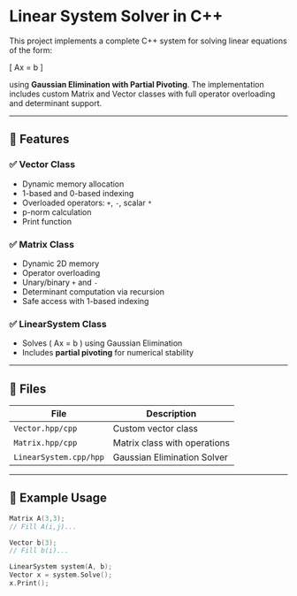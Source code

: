 # Linear System Solver in C++

This project implements a complete C++ system for solving linear equations of the form:

\[
Ax = b
\]

using **Gaussian Elimination with Partial Pivoting**. The implementation includes custom Matrix and Vector classes with full operator overloading and determinant support.

---

## 🚀 Features

### ✅ Vector Class
- Dynamic memory allocation
- 1-based and 0-based indexing
- Overloaded operators: `+`, `-`, scalar `*`
- p-norm calculation
- Print function

### ✅ Matrix Class
- Dynamic 2D memory
- Operator overloading
- Unary/binary `+` and `-`
- Determinant computation via recursion
- Safe access with 1-based indexing

### ✅ LinearSystem Class
- Solves \( Ax = b \) using Gaussian Elimination
- Includes **partial pivoting** for numerical stability

---

## 🔧 Files

| File            | Description                     |
|-----------------|---------------------------------|
| `Vector.hpp/cpp`| Custom vector class             |
| `Matrix.hpp/cpp`| Matrix class with operations    |
| `LinearSystem.cpp/hpp` | Gaussian Elimination Solver |

---

## 🧪 Example Usage

```cpp
Matrix A(3,3);
// Fill A(i,j)...

Vector b(3);
// Fill b(i)...

LinearSystem system(A, b);
Vector x = system.Solve();
x.Print();

